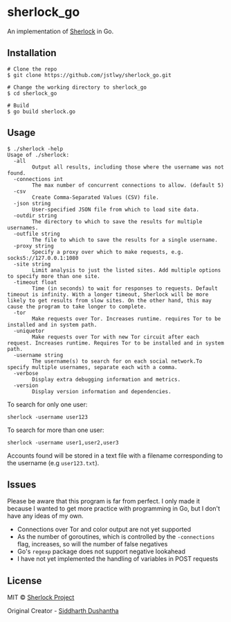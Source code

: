 # sherlock_go

An implementation of [Sherlock](https://github.com/sherlock-project/sherlock) in Go.

## Installation

```
# Clone the repo
$ git clone https://github.com/jstlwy/sherlock_go.git

# Change the working directory to sherlock_go
$ cd sherlock_go

# Build
$ go build sherlock.go
```

## Usage

```
$ ./sherlock -help
Usage of ./sherlock:
  -all
    	Output all results, including those where the username was not found.
  -connections int
    	The max number of concurrent connections to allow. (default 5)
  -csv
    	Create Comma-Separated Values (CSV) file.
  -json string
    	User-specified JSON file from which to load site data.
  -outdir string
    	The directory to which to save the results for multiple usernames.
  -outfile string
    	The file to which to save the results for a single username.
  -proxy string
    	Specify a proxy over which to make requests, e.g. socks5://127.0.0.1:1080
  -site string
    	Limit analysis to just the listed sites. Add multiple options to specify more than one site.
  -timeout float
    	Time (in seconds) to wait for responses to requests. Default timeout is infinity. With a longer timeout, Sherlock will be more likely to get results from slow sites. On the other hand, this may cause the program to take longer to complete.
  -tor
    	Make requests over Tor. Increases runtime. requires Tor to be installed and in system path.
  -uniquetor
    	Make requests over Tor with new Tor circuit after each request. Increases runtime. Requires Tor to be installed and in system path.
  -username string
    	The username(s) to search for on each social network.To specify multiple usernames, separate each with a comma.
  -verbose
    	Display extra debugging information and metrics.
  -version
    	Display version information and dependencies.
```

To search for only one user:
```
sherlock -username user123
```

To search for more than one user:
```
sherlock -username user1,user2,user3
```

Accounts found will be stored in a text file with a filename corresponding to the username (e.g `user123.txt`).

## Issues

Please be aware that this program is far from perfect.
I only made it because I wanted to get more practice with programming in Go, 
but I don't have any ideas of my own.

- Connections over Tor and color output are not yet supported
- As the number of goroutines, which is controlled by the `-connections` flag, increases, so will the number of false negatives
- Go's `regexp` package does not support negative lookahead
- I have not yet implemented the handling of variables in POST requests

## License

MIT © [Sherlock Project](https://github.com/sherlock-project)<br/>

Original Creator - [Siddharth Dushantha](https://github.com/sdushantha)
